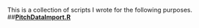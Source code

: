 This is a collection of scripts I wrote for the following purposes.
##**[PitchDataImport.R](https://github.com/evvillalpando/SwingandMissRates2018MLB/blob/master/PitchDataImport.R)**

